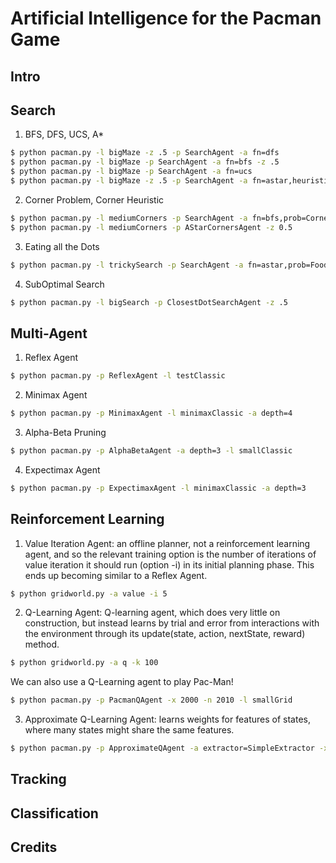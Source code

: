 # Artificial Intelligence for the Pacman Game

## Intro

## Search
1. BFS, DFS, UCS, A*
```bash
$ python pacman.py -l bigMaze -z .5 -p SearchAgent -a fn=dfs
$ python pacman.py -l bigMaze -p SearchAgent -a fn=bfs -z .5
$ python pacman.py -l bigMaze -p SearchAgent -a fn=ucs
$ python pacman.py -l bigMaze -z .5 -p SearchAgent -a fn=astar,heuristic=manhattanHeuristic
```

2. Corner Problem, Corner Heuristic
```bash
$ python pacman.py -l mediumCorners -p SearchAgent -a fn=bfs,prob=CornersProblem
$ python pacman.py -l mediumCorners -p AStarCornersAgent -z 0.5
```

3. Eating all the Dots
```bash
$ python pacman.py -l trickySearch -p SearchAgent -a fn=astar,prob=FoodSearchProblem,heuristic=foodHeuristic
```

4. SubOptimal Search
```bash
$ python pacman.py -l bigSearch -p ClosestDotSearchAgent -z .5
```

## Multi-Agent
1. Reflex Agent
```bash
$ python pacman.py -p ReflexAgent -l testClassic
```

2. Minimax Agent
```bash
$ python pacman.py -p MinimaxAgent -l minimaxClassic -a depth=4
```

3. Alpha-Beta Pruning
```bash
$ python pacman.py -p AlphaBetaAgent -a depth=3 -l smallClassic
```

4. Expectimax Agent
```bash
$ python pacman.py -p ExpectimaxAgent -l minimaxClassic -a depth=3
```

## Reinforcement Learning
1. Value Iteration Agent: an offline planner, not a reinforcement learning
agent, and so the relevant training option is the number of iterations of
value iteration it should run (option -i) in its initial planning phase.
This ends up becoming similar to a Reflex Agent.
```bash
$ python gridworld.py -a value -i 5
```

2. Q-Learning Agent: Q-learning agent, which does very little on construction,
but instead learns by trial and error from interactions with the environment
through its update(state, action, nextState, reward) method.

```bash
$ python gridworld.py -a q -k 100
```

We can also use a Q-Learning agent to play Pac-Man!
```bash
$ python pacman.py -p PacmanQAgent -x 2000 -n 2010 -l smallGrid
```

3. Approximate Q-Learning Agent: learns weights for features of states,
where many states might share the same features.

```bash
$ python pacman.py -p ApproximateQAgent -a extractor=SimpleExtractor -x 50 -n 60 -l mediumGrid
```


## Tracking

## Classification

## Credits
